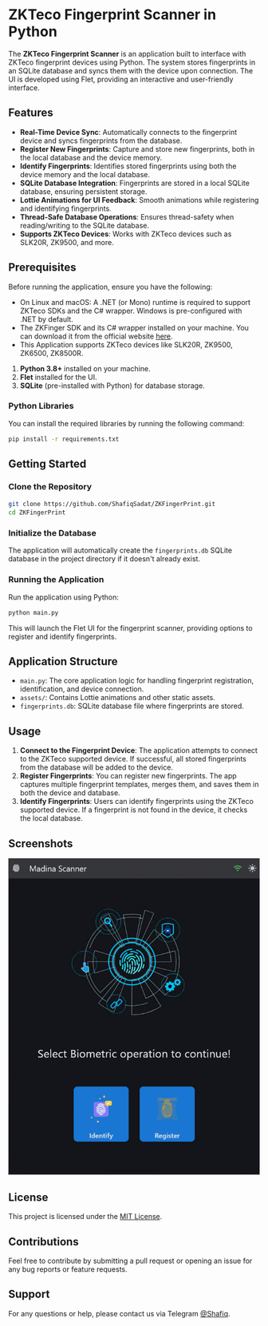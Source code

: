 
# ZKTeco Fingerprint Scanner in Python

The **ZKTeco Fingerprint Scanner** is an application built to interface with ZKTeco fingerprint devices using Python. 
The system stores fingerprints in an SQLite database and syncs them with the device upon connection. The UI is developed using Flet, providing an interactive and user-friendly interface.

## Features

- **Real-Time Device Sync**: Automatically connects to the fingerprint device and syncs fingerprints from the database.
- **Register New Fingerprints**: Capture and store new fingerprints, both in the local database and the device memory.
- **Identify Fingerprints**: Identifies stored fingerprints using both the device memory and the local database.
- **SQLite Database Integration**: Fingerprints are stored in a local SQLite database, ensuring persistent storage.
- **Lottie Animations for UI Feedback**: Smooth animations while registering and identifying fingerprints.
- **Thread-Safe Database Operations**: Ensures thread-safety when reading/writing to the SQLite database.
- **Supports ZKTeco Devices**: Works with ZKTeco devices such as SLK20R, ZK9500, and more.

## Prerequisites

Before running the application, ensure you have the following:

- On Linux and macOS: A .NET (or Mono) runtime is required to support ZKTeco SDKs and the C# wrapper. Windows is pre-configured with .NET by default.
- The ZKFinger SDK and its C# wrapper installed on your machine. You can download it from the official website [here](https://www.zkteco.com/en/Biometrics_Module_SDK/).
- This Application supports ZKTeco devices like SLK20R, ZK9500, ZK6500, ZK8500R.
1. **Python 3.8+** installed on your machine.
2. **Flet** installed for the UI.
3. **SQLite** (pre-installed with Python) for database storage.

### Python Libraries

You can install the required libraries by running the following command:

```bash
pip install -r requirements.txt
```

## Getting Started

### Clone the Repository

```bash
git clone https://github.com/ShafiqSadat/ZKFingerPrint.git
cd ZKFingerPrint
```

### Initialize the Database

The application will automatically create the `fingerprints.db` SQLite database in the project directory if it doesn't already exist.

### Running the Application

Run the application using Python:

```bash
python main.py
```

This will launch the Flet UI for the fingerprint scanner, providing options to register and identify fingerprints.

## Application Structure

- `main.py`: The core application logic for handling fingerprint registration, identification, and device connection.
- `assets/`: Contains Lottie animations and other static assets.
- `fingerprints.db`: SQLite database file where fingerprints are stored.

## Usage

1. **Connect to the Fingerprint Device**: The application attempts to connect to the ZKTeco supported device. If successful, all stored fingerprints from the database will be added to the device.
2. **Register Fingerprints**: You can register new fingerprints. The app captures multiple fingerprint templates, merges them, and saves them in both the device and database.
3. **Identify Fingerprints**: Users can identify fingerprints using the ZKTeco supported device. If a fingerprint is not found in the device, it checks the local database.

## Screenshots

![Registration Process Animation](https://raw.githubusercontent.com/ShafiqSadat/ZKFingerprint/refs/heads/master/screenshots/screenshot.gif)

## License

This project is licensed under the [MIT License](LICENSE).

## Contributions

Feel free to contribute by submitting a pull request or opening an issue for any bug reports or feature requests.

## Support

For any questions or help, please contact us via Telegram [@Shafiq](https://t.me/Shafiq).
